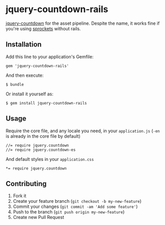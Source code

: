 # jquery-countdown-rails

[jquery-countdown][] for the asset pipeline. Despite the name, it works fine if
you're using [sprockets][] without rails.

## Installation

Add this line to your application's Gemfile:

    gem 'jquery-countdown-rails'

And then execute:

    $ bundle

Or install it yourself as:

    $ gem install jquery-countdown-rails

## Usage

Require the core file, and any locale you need, in your `application.js` (`-en`
is already in the core file by default)

    //= require jquery.countdown
    //= require jquery.countdown-es

And default styles in your `application.css`

    *= require jquery.countdown

## Contributing

1. Fork it
2. Create your feature branch (`git checkout -b my-new-feature`)
3. Commit your changes (`git commit -am 'Add some feature'`)
4. Push to the branch (`git push origin my-new-feature`)
5. Create new Pull Request

[jquery-countdown]: https://github.com/kbwood/countdown
[sprockets]: https://github.com/sstephenson/sprockets
